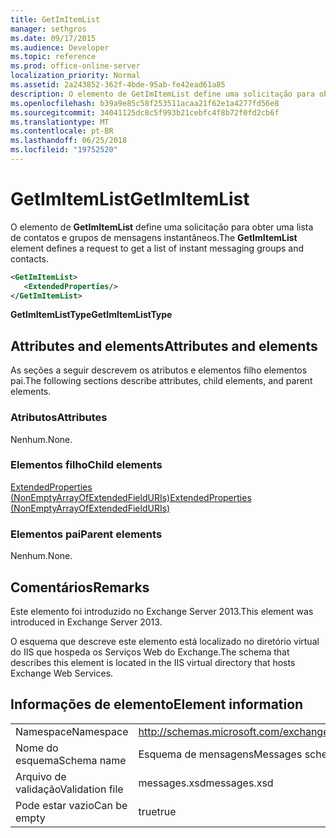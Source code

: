```yaml
---
title: GetImItemList
manager: sethgros
ms.date: 09/17/2015
ms.audience: Developer
ms.topic: reference
ms.prod: office-online-server
localization_priority: Normal
ms.assetid: 2a243852-362f-4bde-95ab-fe42ead61a85
description: O elemento de GetImItemList define uma solicitação para obter uma lista de contatos e grupos de mensagens instantâneos.
ms.openlocfilehash: b39a9e85c58f253511acaa21f62e1a4277fd56e8
ms.sourcegitcommit: 34041125dc8c5f993b21cebfc4f8b72f0fd2cb6f
ms.translationtype: MT
ms.contentlocale: pt-BR
ms.lasthandoff: 06/25/2018
ms.locfileid: "19752520"
---
```

# <a name="getimitemlist"></a><span data-ttu-id="e81e2-103">GetImItemList</span><span class="sxs-lookup"><span data-stu-id="e81e2-103">GetImItemList</span></span>

<span data-ttu-id="e81e2-104">O elemento de **GetImItemList** define uma solicitação para obter uma lista de contatos e grupos de mensagens instantâneos.</span><span class="sxs-lookup"><span data-stu-id="e81e2-104">The **GetImItemList** element defines a request to get a list of instant messaging groups and contacts.</span></span> 
  
```XML
<GetImItemList>
   <ExtendedProperties/>
</GetImItemList>
```

 <span data-ttu-id="e81e2-105">**GetImItemListType**</span><span class="sxs-lookup"><span data-stu-id="e81e2-105">**GetImItemListType**</span></span>
## <a name="attributes-and-elements"></a><span data-ttu-id="e81e2-106">Attributes and elements</span><span class="sxs-lookup"><span data-stu-id="e81e2-106">Attributes and elements</span></span>

<span data-ttu-id="e81e2-107">As seções a seguir descrevem os atributos e elementos filho elementos pai.</span><span class="sxs-lookup"><span data-stu-id="e81e2-107">The following sections describe attributes, child elements, and parent elements.</span></span>
  
### <a name="attributes"></a><span data-ttu-id="e81e2-108">Atributos</span><span class="sxs-lookup"><span data-stu-id="e81e2-108">Attributes</span></span>

<span data-ttu-id="e81e2-109">Nenhum.</span><span class="sxs-lookup"><span data-stu-id="e81e2-109">None.</span></span>
  
### <a name="child-elements"></a><span data-ttu-id="e81e2-110">Elementos filho</span><span class="sxs-lookup"><span data-stu-id="e81e2-110">Child elements</span></span>

[<span data-ttu-id="e81e2-111">ExtendedProperties (NonEmptyArrayOfExtendedFieldURIs)</span><span class="sxs-lookup"><span data-stu-id="e81e2-111">ExtendedProperties (NonEmptyArrayOfExtendedFieldURIs)</span></span>](extendedproperties-nonemptyarrayofextendedfielduris.md)
  
### <a name="parent-elements"></a><span data-ttu-id="e81e2-112">Elementos pai</span><span class="sxs-lookup"><span data-stu-id="e81e2-112">Parent elements</span></span>

<span data-ttu-id="e81e2-113">Nenhum.</span><span class="sxs-lookup"><span data-stu-id="e81e2-113">None.</span></span>
  
## <a name="remarks"></a><span data-ttu-id="e81e2-114">Comentários</span><span class="sxs-lookup"><span data-stu-id="e81e2-114">Remarks</span></span>

<span data-ttu-id="e81e2-115">Este elemento foi introduzido no Exchange Server 2013.</span><span class="sxs-lookup"><span data-stu-id="e81e2-115">This element was introduced in Exchange Server 2013.</span></span>
  
<span data-ttu-id="e81e2-116">O esquema que descreve este elemento está localizado no diretório virtual do IIS que hospeda os Serviços Web do Exchange.</span><span class="sxs-lookup"><span data-stu-id="e81e2-116">The schema that describes this element is located in the IIS virtual directory that hosts Exchange Web Services.</span></span>
  
## <a name="element-information"></a><span data-ttu-id="e81e2-117">Informações de elemento</span><span class="sxs-lookup"><span data-stu-id="e81e2-117">Element information</span></span>

|||
|:-----|:-----|
|<span data-ttu-id="e81e2-118">Namespace</span><span class="sxs-lookup"><span data-stu-id="e81e2-118">Namespace</span></span>  <br/> |http://schemas.microsoft.com/exchange/services/2006/messages  <br/> |
|<span data-ttu-id="e81e2-119">Nome do esquema</span><span class="sxs-lookup"><span data-stu-id="e81e2-119">Schema name</span></span>  <br/> |<span data-ttu-id="e81e2-120">Esquema de mensagens</span><span class="sxs-lookup"><span data-stu-id="e81e2-120">Messages schema</span></span>  <br/> |
|<span data-ttu-id="e81e2-121">Arquivo de validação</span><span class="sxs-lookup"><span data-stu-id="e81e2-121">Validation file</span></span>  <br/> |<span data-ttu-id="e81e2-122">messages.xsd</span><span class="sxs-lookup"><span data-stu-id="e81e2-122">messages.xsd</span></span>  <br/> |
|<span data-ttu-id="e81e2-123">Pode estar vazio</span><span class="sxs-lookup"><span data-stu-id="e81e2-123">Can be empty</span></span>  <br/> |<span data-ttu-id="e81e2-124">true</span><span class="sxs-lookup"><span data-stu-id="e81e2-124">true</span></span>  <br/> |
   

